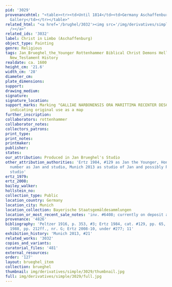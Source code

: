 ```yaml
---
pid: '3029'
provenancehtml: "<table><tr><td>Until 1814</td><td>Germany Aschaffenburg</td><td>Aschaffenburg
  Gallery</td></tr></table>"
related_html: "<a href='/brughel/3032'><img src='/img/derivatives/simple/3032/thumbnail.jpg'
  /></a>"
related_ids: '3032'
label: Christ in Limbo (Aschaffenburg)
object_type: Painting
genre: Religious
tags: Jan_Brueghel_the_Younger Rottenhammer Biblical Christ Demons Hell/Underworld
  New_Testament History
realdate: ca. 1600
height_cm: '21.6'
width_cm: '28'
diameter_cm:
plate_dimensions:
support:
drawing_medium:
signature:
signature_location:
support_marks: Marking "GALLIAE NARBONENSIS ORA MARITTIMA RECENTER DESCRIPTA" on reverse,
  indicating original use as a map
further_inscription:
collaborators: rottenhammer
collaborator_notes:
collectors_patrons:
print_type:
print_notes:
printmaker:
publisher:
states:
our_attribution: Produced in Jan Brueghel's Studio
other_attribution_authorities: 'Ertz 1984, #129 as Jan the Younger, Honig database
  number as Jan and studio, Munich 2013 as studio of Jan and possibly Rottenhammer''s
  studio'
ertz_1979:
ertz_2008:
bailey_walker:
hollstein_no:
collection_type: Public
location_country: Germany
location_city: Munich
location_collection: Bayerische Staatsgemäldesammlungen
location_or_most_recent_sale_notes: 'inv. #6408; currently on deposit at Aschaffenburg'
provenance: '4826'
bibliography: 'Peltzer 1916, p. 353, #3; Ertz 1984, cat. #129, pp. 65, 302; Schlichtenmaier
  1988, pp. 212ff., nr. G; Ertz 2008-10, under #277; 11'
exhibition_history: 'Munich 2013, #21'
related_works: '3032'
copies_and_variants:
curatorial_files: '481'
external_resources:
order: '127'
layout: brueghel_item
collection: brueghel
thumbnail: img/derivatives/simple/3029/thumbnail.jpg
full: img/derivatives/simple/3029/full.jpg
---
```

